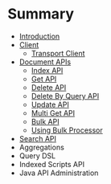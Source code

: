 # Summary

* [Introduction](README.md)
* [Client](client.md)
  * [Transport Client](client/transport-client.md)
* [Document APIs](document-apis.md)
  * [Index API](document-apis/index-api.md)
  * [Get API](document-apis/get-api.md)
  * [Delete API](document-apis/delete-api.md)
  * [Delete By Query API](document-apis/delete-by-query-api.md)
  * [Update API](document-apis/update-api.md)
  * [Multi Get API](document-apis/multi-get-api.md)
  * [Bulk API](document-apis/bulk-api.md)
  * [Using Bulk Processor](document-apis/using-bulk-processor.md)
* [Search API](search-api.md)
* Aggregations
* Query DSL
* Indexed Scripts API
* Java API Administration

